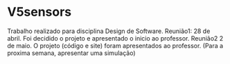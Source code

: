 # V5sensors
Trabalho realizado para disciplina Design de Software.
Reunião1: 28 de abril. Foi decidido o projeto e apresentado o inicio ao professor. 
Reunião2 2 de maio. O projeto (código e site) foram apresentados ao professor. (Para a proxima semana, apresentar uma simulação) 
